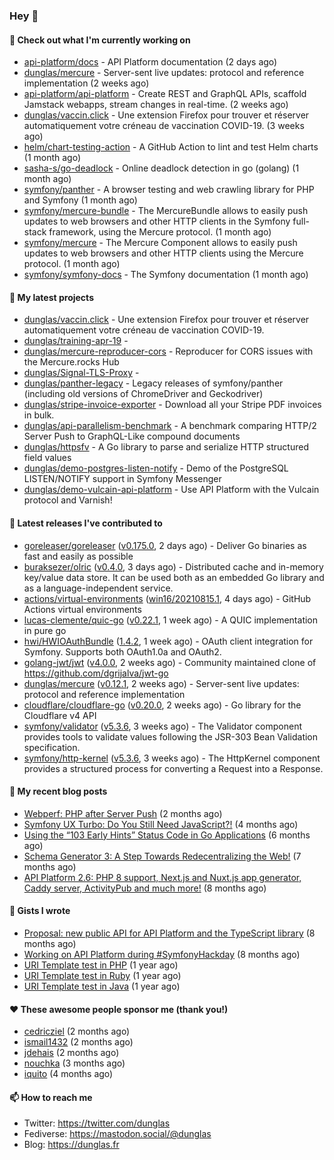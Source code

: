 ### Hey 👋

#### 👷 Check out what I'm currently working on

- [api-platform/docs](https://github.com/api-platform/docs) - API Platform documentation (2 days ago)
- [dunglas/mercure](https://github.com/dunglas/mercure) - Server-sent live updates: protocol and reference implementation (2 weeks ago)
- [api-platform/api-platform](https://github.com/api-platform/api-platform) - Create REST and GraphQL APIs, scaffold Jamstack webapps, stream changes in real-time. (2 weeks ago)
- [dunglas/vaccin.click](https://github.com/dunglas/vaccin.click) - Une extension Firefox pour trouver et réserver automatiquement votre créneau de vaccination COVID-19. (3 weeks ago)
- [helm/chart-testing-action](https://github.com/helm/chart-testing-action) - A GitHub Action to lint and test Helm charts (1 month ago)
- [sasha-s/go-deadlock](https://github.com/sasha-s/go-deadlock) - Online deadlock detection in go (golang) (1 month ago)
- [symfony/panther](https://github.com/symfony/panther) - A browser testing and web crawling library for PHP and Symfony (1 month ago)
- [symfony/mercure-bundle](https://github.com/symfony/mercure-bundle) - The MercureBundle allows to easily push updates to web browsers and other HTTP clients in the Symfony full-stack framework, using the Mercure protocol. (1 month ago)
- [symfony/mercure](https://github.com/symfony/mercure) - The Mercure Component allows to easily push updates to web browsers and other HTTP clients using the Mercure protocol. (1 month ago)
- [symfony/symfony-docs](https://github.com/symfony/symfony-docs) - The Symfony documentation (1 month ago)

#### 🌱 My latest projects

- [dunglas/vaccin.click](https://github.com/dunglas/vaccin.click) - Une extension Firefox pour trouver et réserver automatiquement votre créneau de vaccination COVID-19.
- [dunglas/training-apr-19](https://github.com/dunglas/training-apr-19) - 
- [dunglas/mercure-reproducer-cors](https://github.com/dunglas/mercure-reproducer-cors) - Reproducer for CORS issues with the Mercure.rocks Hub
- [dunglas/Signal-TLS-Proxy](https://github.com/dunglas/Signal-TLS-Proxy) - 
- [dunglas/panther-legacy](https://github.com/dunglas/panther-legacy) - Legacy releases of symfony/panther (including old versions of ChromeDriver and Geckodriver)
- [dunglas/stripe-invoice-exporter](https://github.com/dunglas/stripe-invoice-exporter) - Download all your Stripe PDF invoices in bulk.
- [dunglas/api-parallelism-benchmark](https://github.com/dunglas/api-parallelism-benchmark) - A benchmark comparing HTTP/2 Server Push to GraphQL-Like compound documents
- [dunglas/httpsfv](https://github.com/dunglas/httpsfv) - A Go library to parse and serialize HTTP structured field values
- [dunglas/demo-postgres-listen-notify](https://github.com/dunglas/demo-postgres-listen-notify) - Demo of the PostgreSQL LISTEN/NOTIFY support in Symfony Messenger
- [dunglas/demo-vulcain-api-platform](https://github.com/dunglas/demo-vulcain-api-platform) - Use API Platform with the Vulcain protocol and Varnish!

#### 🔭 Latest releases I've contributed to

- [goreleaser/goreleaser](https://github.com/goreleaser/goreleaser) ([v0.175.0](https://github.com/goreleaser/goreleaser/releases/tag/v0.175.0), 2 days ago) - Deliver Go binaries as fast and easily as possible
- [buraksezer/olric](https://github.com/buraksezer/olric) ([v0.4.0](https://github.com/buraksezer/olric/releases/tag/v0.4.0), 3 days ago) - Distributed cache and in-memory key/value data store. It can be used both as an embedded Go library and as a language-independent service.
- [actions/virtual-environments](https://github.com/actions/virtual-environments) ([win16/20210815.1](https://github.com/actions/virtual-environments/releases/tag/win16%2F20210815.1), 4 days ago) - GitHub Actions virtual environments
- [lucas-clemente/quic-go](https://github.com/lucas-clemente/quic-go) ([v0.22.1](https://github.com/lucas-clemente/quic-go/releases/tag/v0.22.1), 1 week ago) - A QUIC implementation in pure go
- [hwi/HWIOAuthBundle](https://github.com/hwi/HWIOAuthBundle) ([1.4.2](https://github.com/hwi/HWIOAuthBundle/releases/tag/1.4.2), 1 week ago) - OAuth client integration for Symfony. Supports both OAuth1.0a and OAuth2.
- [golang-jwt/jwt](https://github.com/golang-jwt/jwt) ([v4.0.0](https://github.com/golang-jwt/jwt/releases/tag/v4.0.0), 2 weeks ago) - Community maintained clone of https://github.com/dgrijalva/jwt-go
- [dunglas/mercure](https://github.com/dunglas/mercure) ([v0.12.1](https://github.com/dunglas/mercure/releases/tag/v0.12.1), 2 weeks ago) - Server-sent live updates: protocol and reference implementation
- [cloudflare/cloudflare-go](https://github.com/cloudflare/cloudflare-go) ([v0.20.0](https://github.com/cloudflare/cloudflare-go/releases/tag/v0.20.0), 2 weeks ago) - Go library for the Cloudflare v4 API
- [symfony/validator](https://github.com/symfony/validator) ([v5.3.6](https://github.com/symfony/validator/releases/tag/v5.3.6), 3 weeks ago) - The Validator component provides tools to validate values following the JSR-303 Bean Validation specification.
- [symfony/http-kernel](https://github.com/symfony/http-kernel) ([v5.3.6](https://github.com/symfony/http-kernel/releases/tag/v5.3.6), 3 weeks ago) - The HttpKernel component provides a structured process for converting a Request into a Response.

#### 📜 My recent blog posts

- [Webperf: PHP after Server Push](http://feedproxy.google.com/~r/dunglas/~3/C_V5WfIfRFg/) (2 months ago)
- [Symfony UX Turbo: Do You Still Need JavaScript?!](http://feedproxy.google.com/~r/dunglas/~3/icLJBhKwqcY/) (4 months ago)
- [Using the “103 Early Hints” Status Code in Go Applications](http://feedproxy.google.com/~r/dunglas/~3/WDhgVmMJ2T0/) (6 months ago)
- [Schema Generator 3: A Step Towards Redecentralizing the Web!](http://feedproxy.google.com/~r/dunglas/~3/-eYprhFHaXA/) (7 months ago)
- [API Platform 2.6: PHP 8 support, Next.js and Nuxt.js app generator, Caddy server, ActivityPub and much more!](http://feedproxy.google.com/~r/dunglas/~3/X1dkcrZS-qU/) (8 months ago)

#### 📓 Gists I wrote

- [Proposal: new public API for API Platform and the TypeScript library](https://gist.github.com/4da2026f34bf7f18e1db955ef8a9b417) (8 months ago)
- [Working on API Platform during #SymfonyHackday](https://gist.github.com/3949272d40e6390cdd2850a4f312a02a) (8 months ago)
- [URI Template test in PHP](https://gist.github.com/5b10b586427cf66e78a968f82f80691a) (1 year ago)
- [URI Template test in Ruby](https://gist.github.com/ec793690f66167cb849c02284ecf748d) (1 year ago)
- [URI Template test in Java](https://gist.github.com/788b70312231d24e46d7632c634784f5) (1 year ago)

#### ❤️ These awesome people sponsor me (thank you!)

- [cedricziel](https://github.com/cedricziel) (2 months ago)
- [ismail1432](https://github.com/ismail1432) (2 months ago)
- [jdehais](https://github.com/jdehais) (2 months ago)
- [nouchka](https://github.com/nouchka) (3 months ago)
- [iquito](https://github.com/iquito) (4 months ago)

#### 📫 How to reach me

- Twitter: https://twitter.com/dunglas
- Fediverse: https://mastodon.social/@dunglas
- Blog: https://dunglas.fr
